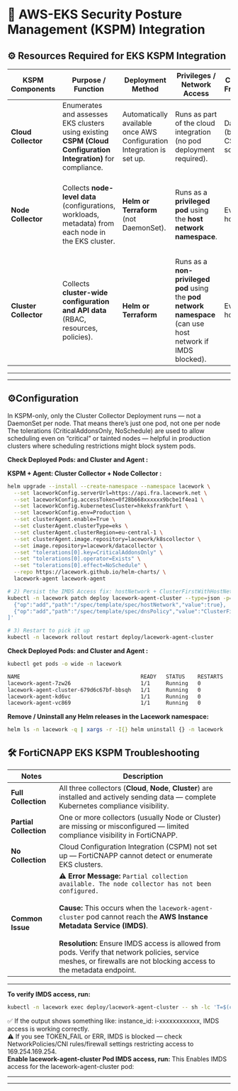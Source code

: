 # 🧩 AWS-EKS Security Posture Management (KSPM)  Integration  

## ⚙️ Resources Required for EKS KSPM  Integration

| **KSPM Components**         | **Purpose / Function**                                                                                         | **Deployment Method**                                                 | **Privileges / Network Access**                                                                              | **Collection Frequency**        | **Data Sent to FortiCNAPP**             | **Key Requirements / Notes**                                                                                |
| --------------------- | -------------------------------------------------------------------------------------------------------------- | --------------------------------------------------------------------- | ------------------------------------------------------------------------------------------------------------ | ------------------------------- | --------------------------------------- | ----------------------------------------------------------------------------------------------------------- |
| **Cloud Collector**   | Enumerates and assesses EKS clusters using existing **CSPM (Cloud Configuration Integration)** for compliance. | Automatically available once AWS Configuration Integration is set up. | Runs as part of the cloud integration (no pod deployment required).                                          | Daily (based on CSPM schedule). | Within 24 hours of configuration setup. | Requires AWS  Configuration Integration. No additional setup for EKS.                                 |
| **Node Collector**    | Collects **node-level data** (configurations, workloads, metadata) from each node in the EKS cluster.          | **Helm or Terraform** (not DaemonSet).                                | Runs as a **privileged pod** using the **host network namespace**.                                           | Every hour.                     | Within 2 hours of installation.         | Requires access to the **Instance Metadata Service (IMDS)**. Must be deployed on each cluster.              |
| **Cluster Collector** | Collects **cluster-wide configuration and API data** (RBAC, resources, policies).                              | **Helm or Terraform**                                                 | Runs as a **non-privileged pod** using the **pod network namespace** (can use host network if IMDS blocked). | Every 24 hours.                 | Within 2 hours of installation.         | Requires access to both the **Kubernetes API Server** and **IMDS**. If IMDS blocked → *Partial Collection*. |  

------
------

## ⚙️Configuration

In KSPM-only, only the Cluster Collector Deployment runs — not a DaemonSet per node.
That means there’s just one pod, not one per node
The tolerations (CriticalAddonsOnly, NoSchedule) are used to allow scheduling even on “critical” or tainted nodes — helpful in production clusters where scheduling restrictions might block system pods.


**Check Deployed Pods: and Cluster and Agent :**


**KSPM + Agent: Cluster Collector + Node Collector :**

```bash
helm upgrade --install --create-namespace --namespace lacework \
  --set laceworkConfig.serverUrl=https://api.fra.lacework.net \
  --set laceworkConfig.accessToken=0f28b668xxxxxx9bcbe1f4ea1 \
  --set laceworkConfig.kubernetesCluster=hkeksfrankfurt \
  --set laceworkConfig.env=Production \
  --set clusterAgent.enable=True \
  --set clusterAgent.clusterType=eks \
  --set clusterAgent.clusterRegion=eu-central-1 \
  --set clusterAgent.image.repository=lacework/k8scollector \
  --set image.repository=lacework/datacollector \
  --set "tolerations[0].key=CriticalAddonsOnly" \
  --set "tolerations[0].operator=Exists" \
  --set "tolerations[0].effect=NoSchedule" \
  --repo https://lacework.github.io/helm-charts/ \
  lacework-agent lacework-agent
```

```bash
# 2) Persist the IMDS Access fix: hostNetwork + ClusterFirstWithHostNet
kubectl -n lacework patch deploy lacework-agent-cluster --type=json -p='[
  {"op":"add","path":"/spec/template/spec/hostNetwork","value":true},
  {"op":"add","path":"/spec/template/spec/dnsPolicy","value":"ClusterFirstWithHostNet"}
]'
```

```bash
# 3) Restart to pick it up
kubectl -n lacework rollout restart deploy/lacework-agent-cluster
```






**Check Deployed Pods: and Cluster and Agent :**
```bash
kubectl get pods -o wide -n lacework                                

NAME                                      READY   STATUS    RESTARTS   AGE   IP              NODE                  NOMINATED NODE   READINESS GATES
lacework-agent-7zw26                      1/1     Running   0          46s   172.31.34.187   i-0c0fa636d2fbd7808   <none>           <none>
lacework-agent-cluster-679d6c67bf-bbsqh   1/1     Running   0          43s   172.31.11.36    i-0c78ac265bfc9d185   <none>           <none>
lacework-agent-kd6vc                      1/1     Running   0          46s   172.31.15.62    i-08b86b7b9ee759e7a   <none>           <none>
lacework-agent-vc869                      1/1     Running   0          26s   172.31.11.36    i-0c78ac265bfc9d185   <none>           <none>
```

**Remove / Uninstall any Helm releases in the Lacework namespace:**
```bash
helm ls -n lacework -q | xargs -r -I{} helm uninstall {} -n lacework
```



## 🛠️ FortiCNAPP EKS KSPM Troubleshooting


| **Notes**           | **Description**                                                                                                                                                                                                                                                                                                                                                                                               |
| ---------------------- | ------------------------------------------------------------------------------------------------------------------------------------------------------------------------------------------------------------------------------------------------------------------------------------------------------------------------------------------------------------------------------------------------------------- |
| **Full Collection**    | All three collectors (**Cloud**, **Node**, **Cluster**) are installed and actively sending data — complete Kubernetes compliance visibility.                                                                                                                                                                                                                                                                  |
| **Partial Collection** | One or more collectors (usually Node or Cluster) are missing or misconfigured — limited compliance visibility in FortiCNAPP.                                                                                                                                                                                                                                                                                  |
| **No Collection**      | Cloud Configuration Integration (CSPM) not set up — FortiCNAPP cannot detect or enumerate EKS clusters.                                                                                                                                                                                                                                                                                                       |
| **Common Issue**       | ⚠️ **Error Message:** `Partial collection available. The node collector has not been configured.`<br><br>**Cause:** This occurs when the `lacework-agent-cluster` pod cannot reach the **AWS Instance Metadata Service (IMDS)**.<br><br>**Resolution:** Ensure IMDS access is allowed from pods. Verify that network policies, service meshes, or firewalls are not blocking access to the metadata endpoint. |  

------

**To verify IMDS access, run:**
```bash
kubectl -n lacework exec deploy/lacework-agent-cluster -- sh -lc 'T=$(curl -s --connect-timeout 2 -X PUT http://169.254.169.254/latest/api/token -H "X-aws-ec2-metadata-token-ttl-seconds:60" || true); [ -n "$T" ] && { printf "instance_id: "; curl -s --connect-timeout 2 -H "X-aws-ec2-metadata-token: $T" http://169.254.169.254/latest/meta-data/instance-id || echo ERR; } || echo TOKEN_FAIL'
```
✅ If the output shows something like: instance_id: i-xxxxxxxxxxxx, IMDS access is working correctly.  
⚠️ If you see TOKEN_FAIL or ERR, IMDS is blocked — check NetworkPolicies/CNI rules/firewall settings restricting access to 169.254.169.254.  
   **Enable lacework-agent-cluster Pod IMDS access, run:** This Enables IMDS access for the lacework-agent-cluster pod:



-----
-----

